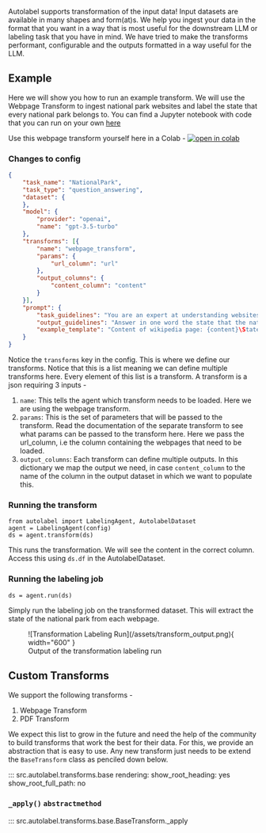Autolabel supports transformation of the input data! Input datasets are available in many shapes and form(at)s. We help you ingest your data in the format that you want in a way that is most useful for the downstream LLM or labeling task that you have in mind. We have tried to make the transforms performant, configurable and the outputs formatted in a way useful for the LLM.

## Example
Here we will show you how to run an example transform. We will use the Webpage Transform to ingest national park websites and label the state that every national park belongs to. You can find a Jupyter notebook with code that you can run on your own [here](https://github.com/refuel-ai/autolabel/blob/main/examples/transforms/example_webpage_transform.ipynb)  

Use this webpage transform yourself here in a Colab - [![open in colab](https://colab.research.google.com/assets/colab-badge.svg)](https://colab.research.google.com/drive/1PwrdBUUX1u4X2SWjgKYNxB11Gb7XEIZs#scrollTo=1f17f05a)

### Changes to config

```json
{
    "task_name": "NationalPark",
    "task_type": "question_answering",
    "dataset": {
    },
    "model": {
        "provider": "openai",
        "name": "gpt-3.5-turbo"
    },
    "transforms": [{
        "name": "webpage_transform",
        "params": {
            "url_column": "url"
        },
        "output_columns": {
            "content_column": "content"
        }
    }],
    "prompt": {
        "task_guidelines": "You are an expert at understanding websites of national parks. You will be given a webpage about a national park. Answer with the US State that the national park is located in.",
        "output_guidelines": "Answer in one word the state that the national park is located in.",
        "example_template": "Content of wikipedia page: {content}\State:",
    }
}
```

Notice the `transforms` key in the config. This is where we define our transforms. Notice that this is a list meaning we can define multiple transforms here. Every element of this list is a transform. A transform is a json requiring 3 inputs -
1. `name`: This tells the agent which transform needs to be loaded. Here we are using the webpage transform.
2. `params`: This is the set of parameters that will be passed to the transform. Read the documentation of the separate transform to see what params can be passed to the transform here. Here we pass the url_column, i.e the column containing the webpages that need to be loaded.
3. `output_columns`: Each transform can define multiple outputs. In this dictionary we map the output we need, in case `content_column` to the name of the column in the output dataset in which we want to populate this.

### Running the transform
```
from autolabel import LabelingAgent, AutolabelDataset
agent = LabelingAgent(config)
ds = agent.transform(ds)
```

This runs the transformation. We will see the content in the correct column. Access this using `ds.df` in the AutolabelDataset.

### Running the labeling job
```
ds = agent.run(ds)
```

Simply run the labeling job on the transformed dataset. This will extract the state of the national park from each webpage.

<figure markdown>
  ![Transformation Labeling Run](/assets/transform_output.png){ width="600" }
  <figcaption>Output of the transformation labeling run</figcaption>
</figure>

## Custom Transforms

We support the following transforms -

1. Webpage Transform
2. PDF Transform

We expect this list to grow in the future and need the help of the community to build transforms that work the best for their data. For this, we provide an abstraction that is easy to use. Any new transform just needs to be extend the `BaseTransform` class as penciled down below.

::: src.autolabel.transforms.base
rendering:
show_root_heading: yes
show_root_full_path: no


### `_apply()` `abstractmethod`
::: src.autolabel.transforms.base.BaseTransform._apply